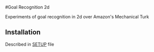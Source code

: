 #Goal Recognition 2d

Experiments of goal recognition in 2d over Amazon's Mechanical Turk

## Installation  

Described in [SETUP](SETUP.md) file

